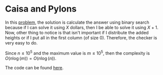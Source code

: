 # Caisa and Pylons

In this [problem](https://codeforces.com/problemset/problem/463/B), the solution is calculate the answer using binary search because if I can solve it using $X$ dollars, then I be able to solve it using $X+1$.
Now, other thing to notice is that isn't important if I distribute the added heights or if I put all in the first column (of size $0$).
Therefore, the checker is very easy to do.

Since $n\leq 10^5$ and the maximum value is $m\leq 10^5$, then the complexity is $O(n \log(m))=O(n \log(n))$.

The code can be found [here](./solution.cpp).
